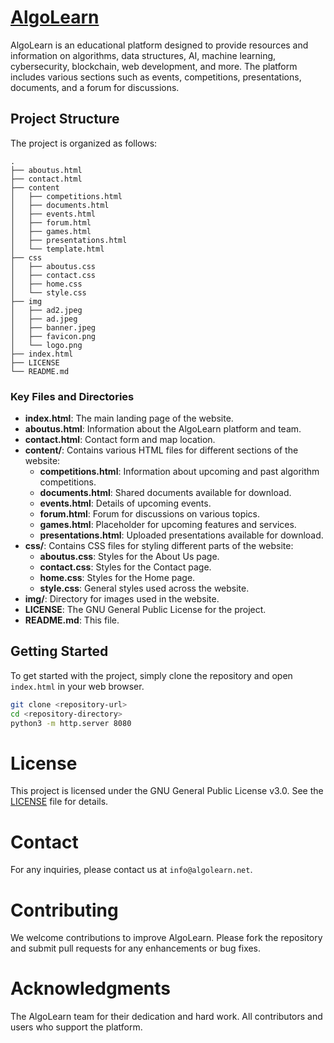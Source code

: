 # [AlgoLearn](https://odev.farukerdem.page/)

AlgoLearn is an educational platform designed to provide resources and information on algorithms, data structures, AI, machine learning, cybersecurity, blockchain, web development, and more. The platform includes various sections such as events, competitions, presentations, documents, and a forum for discussions.

## Project Structure

The project is organized as follows:
```
.
├── aboutus.html
├── contact.html
├── content
│   ├── competitions.html
│   ├── documents.html
│   ├── events.html
│   ├── forum.html
│   ├── games.html
│   ├── presentations.html
│   └── template.html
├── css
│   ├── aboutus.css
│   ├── contact.css
│   ├── home.css
│   └── style.css
├── img
│   ├── ad2.jpeg
│   ├── ad.jpeg
│   ├── banner.jpeg
│   ├── favicon.png
│   └── logo.png
├── index.html
├── LICENSE
└── README.md
```

### Key Files and Directories

- **index.html**: The main landing page of the website.
- **aboutus.html**: Information about the AlgoLearn platform and team.
- **contact.html**: Contact form and map location.
- **content/**: Contains various HTML files for different sections of the website:
  - **competitions.html**: Information about upcoming and past algorithm competitions.
  - **documents.html**: Shared documents available for download.
  - **events.html**: Details of upcoming events.
  - **forum.html**: Forum for discussions on various topics.
  - **games.html**: Placeholder for upcoming features and services.
  - **presentations.html**: Uploaded presentations available for download.
- **css/**: Contains CSS files for styling different parts of the website:
  - **aboutus.css**: Styles for the About Us page.
  - **contact.css**: Styles for the Contact page.
  - **home.css**: Styles for the Home page.
  - **style.css**: General styles used across the website.
- **img/**: Directory for images used in the website.
- **LICENSE**: The GNU General Public License for the project.
- **README.md**: This file.

## Getting Started

To get started with the project, simply clone the repository and open `index.html` in your web browser.

```sh
git clone <repository-url>
cd <repository-directory>
python3 -m http.server 8080
```

# License
This project is licensed under the GNU General Public License v3.0. See the [LICENSE](./LICENSE) file for details.


# Contact
For any inquiries, please contact us at `info@algolearn.net`.

# Contributing
We welcome contributions to improve AlgoLearn. Please fork the repository and submit pull requests for any enhancements or bug fixes.

# Acknowledgments
The AlgoLearn team for their dedication and hard work.
All contributors and users who support the platform.
